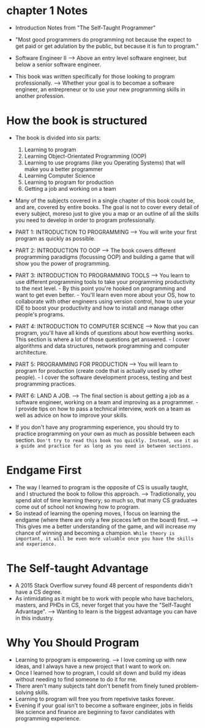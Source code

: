 # chapter 1 Notes
- Introduction Notes from "The Self-Taught Programmer"
- "Most good programmers do programming not because the expect to get paid or get adulation by the public, but because it is fun to program."
- Software Engineer II --> Above an entry level software engineer, but below a senior software engineer.

- This book was written specifically for those looking to program professionally. --> Whether your goal is to becomae a software engineer, an entrepreneur or to use your new programming skills in another profession.

# How the book is structured
- The book is divided into six parts:
    1. Learning to program
    2. Learning Object-Orientated Programming (OOP)
    3. Learning to use programs (like you Operating Systems) that will make you a better programmer
    4. Learning Computer Science
    5. Learning to program for production
    6. Getting a job and working on a team

- Many of the subjects covered in a single chapter of this book could be, and are, covered by entire books. The goal is not to cover every detail of every subject, moreso just to give you a map or an outline of all the skills you need to develop in order to program professionally.

- PART 1: INTRODUCTION TO PROGRAMMING --> You will write your first program as quickly as possible.
- PART 2: INTRODUCTION TO OOP --> The book covers different programming paradigms (focussing OOP) and building a game that will show you the power of programming.
- PART 3: INTRODUCTION TO PROGRAMMING TOOLS --> You learn to use different programming tools to take your programming productivity to the next level. - By this point you're hooked on programming and want to get even better. - You'll learn even more about your OS, how to collaborate with other engineers using version control, how to use your IDE to boost your productivity and how to install and manage other people's programs.
- PART 4: INTRODUCTION TO COMPUTER SCIENCE --> Now that you can program, you'll have all kinds of questions about how everthing works. This section is where a lot of those questions get answered. -  I cover algorithms and data structures, network programming and computer architecture.
- PART 5: PROGRAMMING FOR PRODUCTION --> You will learn to program for production (create code that is actually used by other people). - I cover the software development process, testing and best programming practices.
- PART 6: LAND A JOB. --> The final section is about getting a job as a software engineer, working on a team and improving as a programmer. - I provide tips on how to pass a technical interview, work on a team as well as advice on how to improve your skills.
- If you don't have any programming experience, you should try to practice programming on your own as much as possible between each section.
`Don't try to read this book too quickly. Instead, use it as a guide and practice for as long as you need in between sections.`

# Endgame First
- The way I learned to program is the opposite of CS is usually taught, and I structured the book to follow this approach. --> Tradiotionally, you spend alot of time learning theory; so much so, that many CS graduates come out of school not knowing how to program.
- So instead of learning the opening moves, I focus on learning the endgame (where there are only a few piceces left on the board) first. --> This gives me a better understanding of the game, and will increase my chance of winning and becoming a champion.
`While theory is important, it will be even more valuable once you have the skills and experience.`

# The Self-taught Advantage
- A 2015 Stack Overflow survey found 48 percent of respondents didn't have a CS degree.
- As intimidating as it might be to work with people who have bachelors, masters, and PHDs in CS, never forget that you have the "Self-Taught Advantage". --> Wanting to learn is the biggest advantage you can have in this industry.

# Why You Should Program
- Learning to prpogram is empowering. --> I love coming up with new ideas, and I always have a new project that I want to work on.
- Once I learned how to program, I could sit down and build my ideas without needing to find someone to do it for me.
- There aren't many subjects taht don't benefit from finely tuned problem-solving skills.
- Learning to program will free you from repetivive tasks forever.
- Evening if your goal isn't to become a software engineer, jobs in fields like science and finance are beginning to favor candidates with programming experience.
